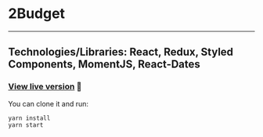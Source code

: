 
# 2Budget
---
<h2> Technologies/Libraries: React, Redux, Styled Components, MomentJS, React-Dates </h2>


###  [View live version](https://twobudget.herokuapp.com/) 🚀

You can clone it and run:

```shell
yarn install
yarn start
```
